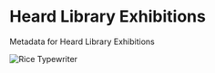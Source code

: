 Heard Library Exhibitions
=============

Metadata for Heard Library Exhibitions

![Rice Typewriter](http://exhibits.library.vanderbilt.edu/images/aside-freedomSports272x218.jpg)
